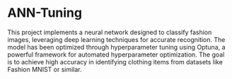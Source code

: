 # ANN-Tuning
This project implements a neural network designed to classify fashion images, leveraging deep learning techniques for accurate recognition. The model has been optimized through hyperparameter tuning using Optuna, a powerful framework for automated hyperparameter optimization. The goal is to achieve high accuracy in identifying clothing items from datasets like Fashion MNIST or similar.
